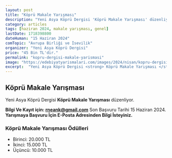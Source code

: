 ```yaml
---
layout: post
title: "Köprü Makale Yarışması"
description: "Yeni Asya Köprü Dergisi 'Köprü Makale Yarışması' düzenliyor."
category: articles
tags: [haziran 2024, makale yarışması, genel]
lastDate: 1718398800
dateHuman: "15 Haziran 2024"
comTopic: "Avrupa Birliği ve İsevilik"
organizer: "Yeni Asya Köprü Dergisi"
price: "45 Bin TL'dir."
permalink: "kopru-dergisi-makale-yarismasi"
image: "https://edebiyatyarismalari.com/images/2024/nisan/kopru-dergisi-makale-yarismasi.jpg"
excerpt:  "Yeni Asya Köprü Dergisi <strong> Köprü Makale Yarışması </strong> düzenliyor."
---
```


## Köprü Makale Yarışması
Yeni Asya Köprü Dergisi **Köprü Makale Yarışması** düzenliyor.  

**Bilgi Ve Kayıt için: rneank@gmail.com**
Son Başvuru Tarihi 15 Haziran 2024.
**Yarışmaya Başvuru İçin E-Posta Adresinden Bilgi İsteyiniz.**


### Köprü Makale Yarışması Ödülleri
- Birinci: 20.000 TL
- İkinci: 15.000 TL
- Üçüncü: 10.000 TL